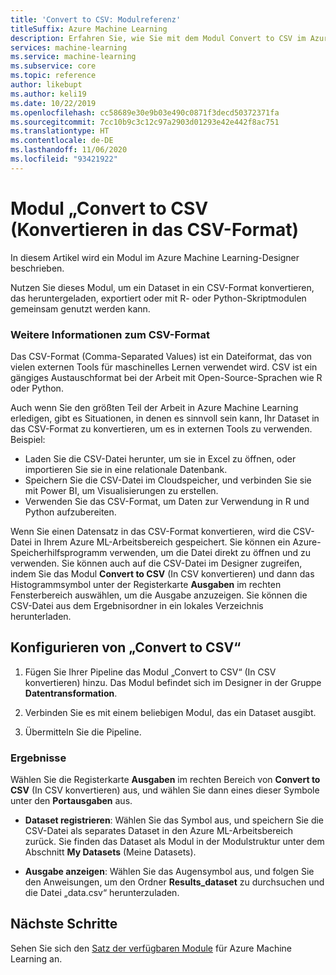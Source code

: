 ```yaml
---
title: 'Convert to CSV: Modulreferenz'
titleSuffix: Azure Machine Learning
description: Erfahren Sie, wie Sie mit dem Modul Convert to CSV im Azure Machine Learning-Designer ein Dataset in eine CSV-Datei konvertieren, die später wiederverwendet werden kann.
services: machine-learning
ms.service: machine-learning
ms.subservice: core
ms.topic: reference
author: likebupt
ms.author: keli19
ms.date: 10/22/2019
ms.openlocfilehash: cc58689e30e9b03e490c0871f3decd50372371fa
ms.sourcegitcommit: 7cc10b9c3c12c97a2903d01293e42e442f8ac751
ms.translationtype: HT
ms.contentlocale: de-DE
ms.lasthandoff: 11/06/2020
ms.locfileid: "93421922"
---
```

# <a name="convert-to-csv-module"></a>Modul „Convert to CSV (Konvertieren in das CSV-Format)

In diesem Artikel wird ein Modul im Azure Machine Learning-Designer beschrieben.

Nutzen Sie dieses Modul, um ein Dataset in ein CSV-Format konvertieren, das heruntergeladen, exportiert oder mit R- oder Python-Skriptmodulen gemeinsam genutzt werden kann.

### <a name="more-about-the-csv-format"></a>Weitere Informationen zum CSV-Format 

Das CSV-Format (Comma-Separated Values) ist ein Dateiformat, das von vielen externen Tools für maschinelles Lernen verwendet wird. CSV ist ein gängiges Austauschformat bei der Arbeit mit Open-Source-Sprachen wie R oder Python.

Auch wenn Sie den größten Teil der Arbeit in Azure Machine Learning erledigen, gibt es Situationen, in denen es sinnvoll sein kann, Ihr Dataset in das CSV-Format zu konvertieren, um es in externen Tools zu verwenden. Beispiel:

+ Laden Sie die CSV-Datei herunter, um sie in Excel zu öffnen, oder importieren Sie sie in eine relationale Datenbank.  
+ Speichern Sie die CSV-Datei im Cloudspeicher, und verbinden Sie sie mit Power BI, um Visualisierungen zu erstellen.  
+ Verwenden Sie das CSV-Format, um Daten zur Verwendung in R und Python aufzubereiten. 

Wenn Sie einen Datensatz in das CSV-Format konvertieren, wird die CSV-Datei in Ihrem Azure ML-Arbeitsbereich gespeichert. Sie können ein Azure-Speicherhilfsprogramm verwenden, um die Datei direkt zu öffnen und zu verwenden. Sie können auch auf die CSV-Datei im Designer zugreifen, indem Sie das Modul **Convert to CSV** (In CSV konvertieren) und dann das Histogrammsymbol unter der Registerkarte **Ausgaben** im rechten Fensterbereich auswählen, um die Ausgabe anzuzeigen. Sie können die CSV-Datei aus dem Ergebnisordner in ein lokales Verzeichnis herunterladen.  

## <a name="how-to-configure-convert-to-csv"></a>Konfigurieren von „Convert to CSV“


1.  Fügen Sie Ihrer Pipeline das Modul „Convert to CSV“ (In CSV konvertieren) hinzu. Das Modul befindet sich im Designer in der Gruppe **Datentransformation**. 

2. Verbinden Sie es mit einem beliebigen Modul, das ein Dataset ausgibt.   
  
3.  Übermitteln Sie die Pipeline.

### <a name="results"></a>Ergebnisse
  

Wählen Sie die Registerkarte **Ausgaben** im rechten Bereich von **Convert to CSV** (In CSV konvertieren) aus, und wählen Sie dann eines dieser Symbole unter den **Portausgaben** aus.  

+ **Dataset registrieren**: Wählen Sie das Symbol aus, und speichern Sie die CSV-Datei als separates Dataset in den Azure ML-Arbeitsbereich zurück. Sie finden das Dataset als Modul in der Modulstruktur unter dem Abschnitt **My Datasets** (Meine Datasets).

 + **Ausgabe anzeigen**: Wählen Sie das Augensymbol aus, und folgen Sie den Anweisungen, um den Ordner **Results_dataset** zu durchsuchen und die Datei „data.csv“ herunterzuladen.

## <a name="next-steps"></a>Nächste Schritte

Sehen Sie sich den [Satz der verfügbaren Module](module-reference.md) für Azure Machine Learning an. 